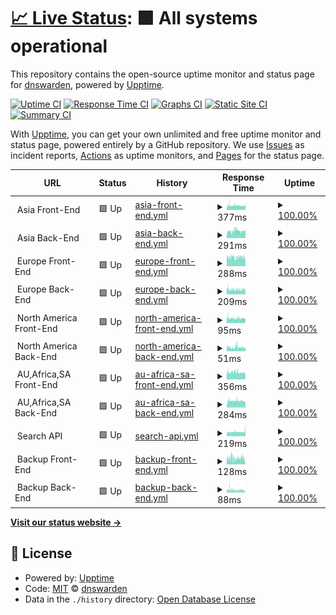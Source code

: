 # [📈 Live Status](https://status.dnswarden.com): <!--live status--> **🟩 All systems operational**

This repository contains the open-source uptime monitor and status page for [dnswarden](https://dnswarden.com), powered by [Upptime](https://github.com/upptime/upptime).

[![Uptime CI](https://github.com/dnswarden/status/workflows/Uptime%20CI/badge.svg)](https://github.com/dnswarden/status/actions?query=workflow%3A%22Uptime+CI%22)
[![Response Time CI](https://github.com/dnswarden/status/workflows/Response%20Time%20CI/badge.svg)](https://github.com/dnswarden/status/actions?query=workflow%3A%22Response+Time+CI%22)
[![Graphs CI](https://github.com/dnswarden/status/workflows/Graphs%20CI/badge.svg)](https://github.com/dnswarden/status/actions?query=workflow%3A%22Graphs+CI%22)
[![Static Site CI](https://github.com/dnswarden/status/workflows/Static%20Site%20CI/badge.svg)](https://github.com/dnswarden/status/actions?query=workflow%3A%22Static+Site+CI%22)
[![Summary CI](https://github.com/dnswarden/status/workflows/Summary%20CI/badge.svg)](https://github.com/dnswarden/status/actions?query=workflow%3A%22Summary+CI%22)

With [Upptime](https://upptime.js.org), you can get your own unlimited and free uptime monitor and status page, powered entirely by a GitHub repository. We use [Issues](https://github.com/dnswarden/status/issues) as incident reports, [Actions](https://github.com/dnswarden/status/actions) as uptime monitors, and [Pages](https://status.dnswarden.com) for the status page.

<!--start: status pages-->
<!-- This summary is generated by Upptime (https://github.com/upptime/upptime) -->
<!-- Do not edit this manually, your changes will be overwritten -->
<!-- prettier-ignore -->
| URL | Status | History | Response Time | Uptime |
| --- | ------ | ------- | ------------- | ------ |
| <img alt="" src="https://icons.duckduckgo.com/ip3/null.ico" height="13"> Asia Front-End | 🟩 Up | [asia-front-end.yml](https://github.com/dnswarden/status/commits/HEAD/history/asia-front-end.yml) | <details><summary><img alt="Response time graph" src="./graphs/asia-front-end/response-time-week.png" height="20"> 377ms</summary><br><a href="https://status.dnswarden.com/history/asia-front-end"><img alt="Response time 371" src="https://img.shields.io/endpoint?url=https%3A%2F%2Fraw.githubusercontent.com%2Fdnswarden%2Fstatus%2FHEAD%2Fapi%2Fasia-front-end%2Fresponse-time.json"></a><br><a href="https://status.dnswarden.com/history/asia-front-end"><img alt="24-hour response time 352" src="https://img.shields.io/endpoint?url=https%3A%2F%2Fraw.githubusercontent.com%2Fdnswarden%2Fstatus%2FHEAD%2Fapi%2Fasia-front-end%2Fresponse-time-day.json"></a><br><a href="https://status.dnswarden.com/history/asia-front-end"><img alt="7-day response time 377" src="https://img.shields.io/endpoint?url=https%3A%2F%2Fraw.githubusercontent.com%2Fdnswarden%2Fstatus%2FHEAD%2Fapi%2Fasia-front-end%2Fresponse-time-week.json"></a><br><a href="https://status.dnswarden.com/history/asia-front-end"><img alt="30-day response time 371" src="https://img.shields.io/endpoint?url=https%3A%2F%2Fraw.githubusercontent.com%2Fdnswarden%2Fstatus%2FHEAD%2Fapi%2Fasia-front-end%2Fresponse-time-month.json"></a><br><a href="https://status.dnswarden.com/history/asia-front-end"><img alt="1-year response time 371" src="https://img.shields.io/endpoint?url=https%3A%2F%2Fraw.githubusercontent.com%2Fdnswarden%2Fstatus%2FHEAD%2Fapi%2Fasia-front-end%2Fresponse-time-year.json"></a></details> | <details><summary><a href="https://status.dnswarden.com/history/asia-front-end">100.00%</a></summary><a href="https://status.dnswarden.com/history/asia-front-end"><img alt="All-time uptime 100.00%" src="https://img.shields.io/endpoint?url=https%3A%2F%2Fraw.githubusercontent.com%2Fdnswarden%2Fstatus%2FHEAD%2Fapi%2Fasia-front-end%2Fuptime.json"></a><br><a href="https://status.dnswarden.com/history/asia-front-end"><img alt="24-hour uptime 100.00%" src="https://img.shields.io/endpoint?url=https%3A%2F%2Fraw.githubusercontent.com%2Fdnswarden%2Fstatus%2FHEAD%2Fapi%2Fasia-front-end%2Fuptime-day.json"></a><br><a href="https://status.dnswarden.com/history/asia-front-end"><img alt="7-day uptime 100.00%" src="https://img.shields.io/endpoint?url=https%3A%2F%2Fraw.githubusercontent.com%2Fdnswarden%2Fstatus%2FHEAD%2Fapi%2Fasia-front-end%2Fuptime-week.json"></a><br><a href="https://status.dnswarden.com/history/asia-front-end"><img alt="30-day uptime 100.00%" src="https://img.shields.io/endpoint?url=https%3A%2F%2Fraw.githubusercontent.com%2Fdnswarden%2Fstatus%2FHEAD%2Fapi%2Fasia-front-end%2Fuptime-month.json"></a><br><a href="https://status.dnswarden.com/history/asia-front-end"><img alt="1-year uptime 100.00%" src="https://img.shields.io/endpoint?url=https%3A%2F%2Fraw.githubusercontent.com%2Fdnswarden%2Fstatus%2FHEAD%2Fapi%2Fasia-front-end%2Fuptime-year.json"></a></details>
| <img alt="" src="https://icons.duckduckgo.com/ip3/null.ico" height="13"> Asia Back-End | 🟩 Up | [asia-back-end.yml](https://github.com/dnswarden/status/commits/HEAD/history/asia-back-end.yml) | <details><summary><img alt="Response time graph" src="./graphs/asia-back-end/response-time-week.png" height="20"> 291ms</summary><br><a href="https://status.dnswarden.com/history/asia-back-end"><img alt="Response time 294" src="https://img.shields.io/endpoint?url=https%3A%2F%2Fraw.githubusercontent.com%2Fdnswarden%2Fstatus%2FHEAD%2Fapi%2Fasia-back-end%2Fresponse-time.json"></a><br><a href="https://status.dnswarden.com/history/asia-back-end"><img alt="24-hour response time 288" src="https://img.shields.io/endpoint?url=https%3A%2F%2Fraw.githubusercontent.com%2Fdnswarden%2Fstatus%2FHEAD%2Fapi%2Fasia-back-end%2Fresponse-time-day.json"></a><br><a href="https://status.dnswarden.com/history/asia-back-end"><img alt="7-day response time 291" src="https://img.shields.io/endpoint?url=https%3A%2F%2Fraw.githubusercontent.com%2Fdnswarden%2Fstatus%2FHEAD%2Fapi%2Fasia-back-end%2Fresponse-time-week.json"></a><br><a href="https://status.dnswarden.com/history/asia-back-end"><img alt="30-day response time 294" src="https://img.shields.io/endpoint?url=https%3A%2F%2Fraw.githubusercontent.com%2Fdnswarden%2Fstatus%2FHEAD%2Fapi%2Fasia-back-end%2Fresponse-time-month.json"></a><br><a href="https://status.dnswarden.com/history/asia-back-end"><img alt="1-year response time 294" src="https://img.shields.io/endpoint?url=https%3A%2F%2Fraw.githubusercontent.com%2Fdnswarden%2Fstatus%2FHEAD%2Fapi%2Fasia-back-end%2Fresponse-time-year.json"></a></details> | <details><summary><a href="https://status.dnswarden.com/history/asia-back-end">100.00%</a></summary><a href="https://status.dnswarden.com/history/asia-back-end"><img alt="All-time uptime 100.00%" src="https://img.shields.io/endpoint?url=https%3A%2F%2Fraw.githubusercontent.com%2Fdnswarden%2Fstatus%2FHEAD%2Fapi%2Fasia-back-end%2Fuptime.json"></a><br><a href="https://status.dnswarden.com/history/asia-back-end"><img alt="24-hour uptime 100.00%" src="https://img.shields.io/endpoint?url=https%3A%2F%2Fraw.githubusercontent.com%2Fdnswarden%2Fstatus%2FHEAD%2Fapi%2Fasia-back-end%2Fuptime-day.json"></a><br><a href="https://status.dnswarden.com/history/asia-back-end"><img alt="7-day uptime 100.00%" src="https://img.shields.io/endpoint?url=https%3A%2F%2Fraw.githubusercontent.com%2Fdnswarden%2Fstatus%2FHEAD%2Fapi%2Fasia-back-end%2Fuptime-week.json"></a><br><a href="https://status.dnswarden.com/history/asia-back-end"><img alt="30-day uptime 100.00%" src="https://img.shields.io/endpoint?url=https%3A%2F%2Fraw.githubusercontent.com%2Fdnswarden%2Fstatus%2FHEAD%2Fapi%2Fasia-back-end%2Fuptime-month.json"></a><br><a href="https://status.dnswarden.com/history/asia-back-end"><img alt="1-year uptime 100.00%" src="https://img.shields.io/endpoint?url=https%3A%2F%2Fraw.githubusercontent.com%2Fdnswarden%2Fstatus%2FHEAD%2Fapi%2Fasia-back-end%2Fuptime-year.json"></a></details>
| <img alt="" src="https://icons.duckduckgo.com/ip3/null.ico" height="13"> Europe Front-End | 🟩 Up | [europe-front-end.yml](https://github.com/dnswarden/status/commits/HEAD/history/europe-front-end.yml) | <details><summary><img alt="Response time graph" src="./graphs/europe-front-end/response-time-week.png" height="20"> 288ms</summary><br><a href="https://status.dnswarden.com/history/europe-front-end"><img alt="Response time 294" src="https://img.shields.io/endpoint?url=https%3A%2F%2Fraw.githubusercontent.com%2Fdnswarden%2Fstatus%2FHEAD%2Fapi%2Feurope-front-end%2Fresponse-time.json"></a><br><a href="https://status.dnswarden.com/history/europe-front-end"><img alt="24-hour response time 282" src="https://img.shields.io/endpoint?url=https%3A%2F%2Fraw.githubusercontent.com%2Fdnswarden%2Fstatus%2FHEAD%2Fapi%2Feurope-front-end%2Fresponse-time-day.json"></a><br><a href="https://status.dnswarden.com/history/europe-front-end"><img alt="7-day response time 288" src="https://img.shields.io/endpoint?url=https%3A%2F%2Fraw.githubusercontent.com%2Fdnswarden%2Fstatus%2FHEAD%2Fapi%2Feurope-front-end%2Fresponse-time-week.json"></a><br><a href="https://status.dnswarden.com/history/europe-front-end"><img alt="30-day response time 294" src="https://img.shields.io/endpoint?url=https%3A%2F%2Fraw.githubusercontent.com%2Fdnswarden%2Fstatus%2FHEAD%2Fapi%2Feurope-front-end%2Fresponse-time-month.json"></a><br><a href="https://status.dnswarden.com/history/europe-front-end"><img alt="1-year response time 294" src="https://img.shields.io/endpoint?url=https%3A%2F%2Fraw.githubusercontent.com%2Fdnswarden%2Fstatus%2FHEAD%2Fapi%2Feurope-front-end%2Fresponse-time-year.json"></a></details> | <details><summary><a href="https://status.dnswarden.com/history/europe-front-end">100.00%</a></summary><a href="https://status.dnswarden.com/history/europe-front-end"><img alt="All-time uptime 100.00%" src="https://img.shields.io/endpoint?url=https%3A%2F%2Fraw.githubusercontent.com%2Fdnswarden%2Fstatus%2FHEAD%2Fapi%2Feurope-front-end%2Fuptime.json"></a><br><a href="https://status.dnswarden.com/history/europe-front-end"><img alt="24-hour uptime 100.00%" src="https://img.shields.io/endpoint?url=https%3A%2F%2Fraw.githubusercontent.com%2Fdnswarden%2Fstatus%2FHEAD%2Fapi%2Feurope-front-end%2Fuptime-day.json"></a><br><a href="https://status.dnswarden.com/history/europe-front-end"><img alt="7-day uptime 100.00%" src="https://img.shields.io/endpoint?url=https%3A%2F%2Fraw.githubusercontent.com%2Fdnswarden%2Fstatus%2FHEAD%2Fapi%2Feurope-front-end%2Fuptime-week.json"></a><br><a href="https://status.dnswarden.com/history/europe-front-end"><img alt="30-day uptime 100.00%" src="https://img.shields.io/endpoint?url=https%3A%2F%2Fraw.githubusercontent.com%2Fdnswarden%2Fstatus%2FHEAD%2Fapi%2Feurope-front-end%2Fuptime-month.json"></a><br><a href="https://status.dnswarden.com/history/europe-front-end"><img alt="1-year uptime 100.00%" src="https://img.shields.io/endpoint?url=https%3A%2F%2Fraw.githubusercontent.com%2Fdnswarden%2Fstatus%2FHEAD%2Fapi%2Feurope-front-end%2Fuptime-year.json"></a></details>
| <img alt="" src="https://icons.duckduckgo.com/ip3/null.ico" height="13"> Europe Back-End | 🟩 Up | [europe-back-end.yml](https://github.com/dnswarden/status/commits/HEAD/history/europe-back-end.yml) | <details><summary><img alt="Response time graph" src="./graphs/europe-back-end/response-time-week.png" height="20"> 209ms</summary><br><a href="https://status.dnswarden.com/history/europe-back-end"><img alt="Response time 218" src="https://img.shields.io/endpoint?url=https%3A%2F%2Fraw.githubusercontent.com%2Fdnswarden%2Fstatus%2FHEAD%2Fapi%2Feurope-back-end%2Fresponse-time.json"></a><br><a href="https://status.dnswarden.com/history/europe-back-end"><img alt="24-hour response time 201" src="https://img.shields.io/endpoint?url=https%3A%2F%2Fraw.githubusercontent.com%2Fdnswarden%2Fstatus%2FHEAD%2Fapi%2Feurope-back-end%2Fresponse-time-day.json"></a><br><a href="https://status.dnswarden.com/history/europe-back-end"><img alt="7-day response time 209" src="https://img.shields.io/endpoint?url=https%3A%2F%2Fraw.githubusercontent.com%2Fdnswarden%2Fstatus%2FHEAD%2Fapi%2Feurope-back-end%2Fresponse-time-week.json"></a><br><a href="https://status.dnswarden.com/history/europe-back-end"><img alt="30-day response time 218" src="https://img.shields.io/endpoint?url=https%3A%2F%2Fraw.githubusercontent.com%2Fdnswarden%2Fstatus%2FHEAD%2Fapi%2Feurope-back-end%2Fresponse-time-month.json"></a><br><a href="https://status.dnswarden.com/history/europe-back-end"><img alt="1-year response time 218" src="https://img.shields.io/endpoint?url=https%3A%2F%2Fraw.githubusercontent.com%2Fdnswarden%2Fstatus%2FHEAD%2Fapi%2Feurope-back-end%2Fresponse-time-year.json"></a></details> | <details><summary><a href="https://status.dnswarden.com/history/europe-back-end">100.00%</a></summary><a href="https://status.dnswarden.com/history/europe-back-end"><img alt="All-time uptime 100.00%" src="https://img.shields.io/endpoint?url=https%3A%2F%2Fraw.githubusercontent.com%2Fdnswarden%2Fstatus%2FHEAD%2Fapi%2Feurope-back-end%2Fuptime.json"></a><br><a href="https://status.dnswarden.com/history/europe-back-end"><img alt="24-hour uptime 100.00%" src="https://img.shields.io/endpoint?url=https%3A%2F%2Fraw.githubusercontent.com%2Fdnswarden%2Fstatus%2FHEAD%2Fapi%2Feurope-back-end%2Fuptime-day.json"></a><br><a href="https://status.dnswarden.com/history/europe-back-end"><img alt="7-day uptime 100.00%" src="https://img.shields.io/endpoint?url=https%3A%2F%2Fraw.githubusercontent.com%2Fdnswarden%2Fstatus%2FHEAD%2Fapi%2Feurope-back-end%2Fuptime-week.json"></a><br><a href="https://status.dnswarden.com/history/europe-back-end"><img alt="30-day uptime 100.00%" src="https://img.shields.io/endpoint?url=https%3A%2F%2Fraw.githubusercontent.com%2Fdnswarden%2Fstatus%2FHEAD%2Fapi%2Feurope-back-end%2Fuptime-month.json"></a><br><a href="https://status.dnswarden.com/history/europe-back-end"><img alt="1-year uptime 100.00%" src="https://img.shields.io/endpoint?url=https%3A%2F%2Fraw.githubusercontent.com%2Fdnswarden%2Fstatus%2FHEAD%2Fapi%2Feurope-back-end%2Fuptime-year.json"></a></details>
| <img alt="" src="https://icons.duckduckgo.com/ip3/null.ico" height="13"> North America Front-End | 🟩 Up | [north-america-front-end.yml](https://github.com/dnswarden/status/commits/HEAD/history/north-america-front-end.yml) | <details><summary><img alt="Response time graph" src="./graphs/north-america-front-end/response-time-week.png" height="20"> 95ms</summary><br><a href="https://status.dnswarden.com/history/north-america-front-end"><img alt="Response time 97" src="https://img.shields.io/endpoint?url=https%3A%2F%2Fraw.githubusercontent.com%2Fdnswarden%2Fstatus%2FHEAD%2Fapi%2Fnorth-america-front-end%2Fresponse-time.json"></a><br><a href="https://status.dnswarden.com/history/north-america-front-end"><img alt="24-hour response time 87" src="https://img.shields.io/endpoint?url=https%3A%2F%2Fraw.githubusercontent.com%2Fdnswarden%2Fstatus%2FHEAD%2Fapi%2Fnorth-america-front-end%2Fresponse-time-day.json"></a><br><a href="https://status.dnswarden.com/history/north-america-front-end"><img alt="7-day response time 95" src="https://img.shields.io/endpoint?url=https%3A%2F%2Fraw.githubusercontent.com%2Fdnswarden%2Fstatus%2FHEAD%2Fapi%2Fnorth-america-front-end%2Fresponse-time-week.json"></a><br><a href="https://status.dnswarden.com/history/north-america-front-end"><img alt="30-day response time 97" src="https://img.shields.io/endpoint?url=https%3A%2F%2Fraw.githubusercontent.com%2Fdnswarden%2Fstatus%2FHEAD%2Fapi%2Fnorth-america-front-end%2Fresponse-time-month.json"></a><br><a href="https://status.dnswarden.com/history/north-america-front-end"><img alt="1-year response time 97" src="https://img.shields.io/endpoint?url=https%3A%2F%2Fraw.githubusercontent.com%2Fdnswarden%2Fstatus%2FHEAD%2Fapi%2Fnorth-america-front-end%2Fresponse-time-year.json"></a></details> | <details><summary><a href="https://status.dnswarden.com/history/north-america-front-end">100.00%</a></summary><a href="https://status.dnswarden.com/history/north-america-front-end"><img alt="All-time uptime 100.00%" src="https://img.shields.io/endpoint?url=https%3A%2F%2Fraw.githubusercontent.com%2Fdnswarden%2Fstatus%2FHEAD%2Fapi%2Fnorth-america-front-end%2Fuptime.json"></a><br><a href="https://status.dnswarden.com/history/north-america-front-end"><img alt="24-hour uptime 100.00%" src="https://img.shields.io/endpoint?url=https%3A%2F%2Fraw.githubusercontent.com%2Fdnswarden%2Fstatus%2FHEAD%2Fapi%2Fnorth-america-front-end%2Fuptime-day.json"></a><br><a href="https://status.dnswarden.com/history/north-america-front-end"><img alt="7-day uptime 100.00%" src="https://img.shields.io/endpoint?url=https%3A%2F%2Fraw.githubusercontent.com%2Fdnswarden%2Fstatus%2FHEAD%2Fapi%2Fnorth-america-front-end%2Fuptime-week.json"></a><br><a href="https://status.dnswarden.com/history/north-america-front-end"><img alt="30-day uptime 100.00%" src="https://img.shields.io/endpoint?url=https%3A%2F%2Fraw.githubusercontent.com%2Fdnswarden%2Fstatus%2FHEAD%2Fapi%2Fnorth-america-front-end%2Fuptime-month.json"></a><br><a href="https://status.dnswarden.com/history/north-america-front-end"><img alt="1-year uptime 100.00%" src="https://img.shields.io/endpoint?url=https%3A%2F%2Fraw.githubusercontent.com%2Fdnswarden%2Fstatus%2FHEAD%2Fapi%2Fnorth-america-front-end%2Fuptime-year.json"></a></details>
| <img alt="" src="https://icons.duckduckgo.com/ip3/null.ico" height="13"> North America Back-End | 🟩 Up | [north-america-back-end.yml](https://github.com/dnswarden/status/commits/HEAD/history/north-america-back-end.yml) | <details><summary><img alt="Response time graph" src="./graphs/north-america-back-end/response-time-week.png" height="20"> 51ms</summary><br><a href="https://status.dnswarden.com/history/north-america-back-end"><img alt="Response time 53" src="https://img.shields.io/endpoint?url=https%3A%2F%2Fraw.githubusercontent.com%2Fdnswarden%2Fstatus%2FHEAD%2Fapi%2Fnorth-america-back-end%2Fresponse-time.json"></a><br><a href="https://status.dnswarden.com/history/north-america-back-end"><img alt="24-hour response time 49" src="https://img.shields.io/endpoint?url=https%3A%2F%2Fraw.githubusercontent.com%2Fdnswarden%2Fstatus%2FHEAD%2Fapi%2Fnorth-america-back-end%2Fresponse-time-day.json"></a><br><a href="https://status.dnswarden.com/history/north-america-back-end"><img alt="7-day response time 51" src="https://img.shields.io/endpoint?url=https%3A%2F%2Fraw.githubusercontent.com%2Fdnswarden%2Fstatus%2FHEAD%2Fapi%2Fnorth-america-back-end%2Fresponse-time-week.json"></a><br><a href="https://status.dnswarden.com/history/north-america-back-end"><img alt="30-day response time 53" src="https://img.shields.io/endpoint?url=https%3A%2F%2Fraw.githubusercontent.com%2Fdnswarden%2Fstatus%2FHEAD%2Fapi%2Fnorth-america-back-end%2Fresponse-time-month.json"></a><br><a href="https://status.dnswarden.com/history/north-america-back-end"><img alt="1-year response time 53" src="https://img.shields.io/endpoint?url=https%3A%2F%2Fraw.githubusercontent.com%2Fdnswarden%2Fstatus%2FHEAD%2Fapi%2Fnorth-america-back-end%2Fresponse-time-year.json"></a></details> | <details><summary><a href="https://status.dnswarden.com/history/north-america-back-end">100.00%</a></summary><a href="https://status.dnswarden.com/history/north-america-back-end"><img alt="All-time uptime 100.00%" src="https://img.shields.io/endpoint?url=https%3A%2F%2Fraw.githubusercontent.com%2Fdnswarden%2Fstatus%2FHEAD%2Fapi%2Fnorth-america-back-end%2Fuptime.json"></a><br><a href="https://status.dnswarden.com/history/north-america-back-end"><img alt="24-hour uptime 100.00%" src="https://img.shields.io/endpoint?url=https%3A%2F%2Fraw.githubusercontent.com%2Fdnswarden%2Fstatus%2FHEAD%2Fapi%2Fnorth-america-back-end%2Fuptime-day.json"></a><br><a href="https://status.dnswarden.com/history/north-america-back-end"><img alt="7-day uptime 100.00%" src="https://img.shields.io/endpoint?url=https%3A%2F%2Fraw.githubusercontent.com%2Fdnswarden%2Fstatus%2FHEAD%2Fapi%2Fnorth-america-back-end%2Fuptime-week.json"></a><br><a href="https://status.dnswarden.com/history/north-america-back-end"><img alt="30-day uptime 100.00%" src="https://img.shields.io/endpoint?url=https%3A%2F%2Fraw.githubusercontent.com%2Fdnswarden%2Fstatus%2FHEAD%2Fapi%2Fnorth-america-back-end%2Fuptime-month.json"></a><br><a href="https://status.dnswarden.com/history/north-america-back-end"><img alt="1-year uptime 100.00%" src="https://img.shields.io/endpoint?url=https%3A%2F%2Fraw.githubusercontent.com%2Fdnswarden%2Fstatus%2FHEAD%2Fapi%2Fnorth-america-back-end%2Fuptime-year.json"></a></details>
| <img alt="" src="https://icons.duckduckgo.com/ip3/null.ico" height="13"> AU,Africa,SA Front-End | 🟩 Up | [au-africa-sa-front-end.yml](https://github.com/dnswarden/status/commits/HEAD/history/au-africa-sa-front-end.yml) | <details><summary><img alt="Response time graph" src="./graphs/au-africa-sa-front-end/response-time-week.png" height="20"> 356ms</summary><br><a href="https://status.dnswarden.com/history/au-africa-sa-front-end"><img alt="Response time 357" src="https://img.shields.io/endpoint?url=https%3A%2F%2Fraw.githubusercontent.com%2Fdnswarden%2Fstatus%2FHEAD%2Fapi%2Fau-africa-sa-front-end%2Fresponse-time.json"></a><br><a href="https://status.dnswarden.com/history/au-africa-sa-front-end"><img alt="24-hour response time 334" src="https://img.shields.io/endpoint?url=https%3A%2F%2Fraw.githubusercontent.com%2Fdnswarden%2Fstatus%2FHEAD%2Fapi%2Fau-africa-sa-front-end%2Fresponse-time-day.json"></a><br><a href="https://status.dnswarden.com/history/au-africa-sa-front-end"><img alt="7-day response time 356" src="https://img.shields.io/endpoint?url=https%3A%2F%2Fraw.githubusercontent.com%2Fdnswarden%2Fstatus%2FHEAD%2Fapi%2Fau-africa-sa-front-end%2Fresponse-time-week.json"></a><br><a href="https://status.dnswarden.com/history/au-africa-sa-front-end"><img alt="30-day response time 357" src="https://img.shields.io/endpoint?url=https%3A%2F%2Fraw.githubusercontent.com%2Fdnswarden%2Fstatus%2FHEAD%2Fapi%2Fau-africa-sa-front-end%2Fresponse-time-month.json"></a><br><a href="https://status.dnswarden.com/history/au-africa-sa-front-end"><img alt="1-year response time 357" src="https://img.shields.io/endpoint?url=https%3A%2F%2Fraw.githubusercontent.com%2Fdnswarden%2Fstatus%2FHEAD%2Fapi%2Fau-africa-sa-front-end%2Fresponse-time-year.json"></a></details> | <details><summary><a href="https://status.dnswarden.com/history/au-africa-sa-front-end">100.00%</a></summary><a href="https://status.dnswarden.com/history/au-africa-sa-front-end"><img alt="All-time uptime 100.00%" src="https://img.shields.io/endpoint?url=https%3A%2F%2Fraw.githubusercontent.com%2Fdnswarden%2Fstatus%2FHEAD%2Fapi%2Fau-africa-sa-front-end%2Fuptime.json"></a><br><a href="https://status.dnswarden.com/history/au-africa-sa-front-end"><img alt="24-hour uptime 100.00%" src="https://img.shields.io/endpoint?url=https%3A%2F%2Fraw.githubusercontent.com%2Fdnswarden%2Fstatus%2FHEAD%2Fapi%2Fau-africa-sa-front-end%2Fuptime-day.json"></a><br><a href="https://status.dnswarden.com/history/au-africa-sa-front-end"><img alt="7-day uptime 100.00%" src="https://img.shields.io/endpoint?url=https%3A%2F%2Fraw.githubusercontent.com%2Fdnswarden%2Fstatus%2FHEAD%2Fapi%2Fau-africa-sa-front-end%2Fuptime-week.json"></a><br><a href="https://status.dnswarden.com/history/au-africa-sa-front-end"><img alt="30-day uptime 100.00%" src="https://img.shields.io/endpoint?url=https%3A%2F%2Fraw.githubusercontent.com%2Fdnswarden%2Fstatus%2FHEAD%2Fapi%2Fau-africa-sa-front-end%2Fuptime-month.json"></a><br><a href="https://status.dnswarden.com/history/au-africa-sa-front-end"><img alt="1-year uptime 100.00%" src="https://img.shields.io/endpoint?url=https%3A%2F%2Fraw.githubusercontent.com%2Fdnswarden%2Fstatus%2FHEAD%2Fapi%2Fau-africa-sa-front-end%2Fuptime-year.json"></a></details>
| <img alt="" src="https://icons.duckduckgo.com/ip3/null.ico" height="13"> AU,Africa,SA Back-End | 🟩 Up | [au-africa-sa-back-end.yml](https://github.com/dnswarden/status/commits/HEAD/history/au-africa-sa-back-end.yml) | <details><summary><img alt="Response time graph" src="./graphs/au-africa-sa-back-end/response-time-week.png" height="20"> 284ms</summary><br><a href="https://status.dnswarden.com/history/au-africa-sa-back-end"><img alt="Response time 292" src="https://img.shields.io/endpoint?url=https%3A%2F%2Fraw.githubusercontent.com%2Fdnswarden%2Fstatus%2FHEAD%2Fapi%2Fau-africa-sa-back-end%2Fresponse-time.json"></a><br><a href="https://status.dnswarden.com/history/au-africa-sa-back-end"><img alt="24-hour response time 270" src="https://img.shields.io/endpoint?url=https%3A%2F%2Fraw.githubusercontent.com%2Fdnswarden%2Fstatus%2FHEAD%2Fapi%2Fau-africa-sa-back-end%2Fresponse-time-day.json"></a><br><a href="https://status.dnswarden.com/history/au-africa-sa-back-end"><img alt="7-day response time 284" src="https://img.shields.io/endpoint?url=https%3A%2F%2Fraw.githubusercontent.com%2Fdnswarden%2Fstatus%2FHEAD%2Fapi%2Fau-africa-sa-back-end%2Fresponse-time-week.json"></a><br><a href="https://status.dnswarden.com/history/au-africa-sa-back-end"><img alt="30-day response time 292" src="https://img.shields.io/endpoint?url=https%3A%2F%2Fraw.githubusercontent.com%2Fdnswarden%2Fstatus%2FHEAD%2Fapi%2Fau-africa-sa-back-end%2Fresponse-time-month.json"></a><br><a href="https://status.dnswarden.com/history/au-africa-sa-back-end"><img alt="1-year response time 292" src="https://img.shields.io/endpoint?url=https%3A%2F%2Fraw.githubusercontent.com%2Fdnswarden%2Fstatus%2FHEAD%2Fapi%2Fau-africa-sa-back-end%2Fresponse-time-year.json"></a></details> | <details><summary><a href="https://status.dnswarden.com/history/au-africa-sa-back-end">100.00%</a></summary><a href="https://status.dnswarden.com/history/au-africa-sa-back-end"><img alt="All-time uptime 100.00%" src="https://img.shields.io/endpoint?url=https%3A%2F%2Fraw.githubusercontent.com%2Fdnswarden%2Fstatus%2FHEAD%2Fapi%2Fau-africa-sa-back-end%2Fuptime.json"></a><br><a href="https://status.dnswarden.com/history/au-africa-sa-back-end"><img alt="24-hour uptime 100.00%" src="https://img.shields.io/endpoint?url=https%3A%2F%2Fraw.githubusercontent.com%2Fdnswarden%2Fstatus%2FHEAD%2Fapi%2Fau-africa-sa-back-end%2Fuptime-day.json"></a><br><a href="https://status.dnswarden.com/history/au-africa-sa-back-end"><img alt="7-day uptime 100.00%" src="https://img.shields.io/endpoint?url=https%3A%2F%2Fraw.githubusercontent.com%2Fdnswarden%2Fstatus%2FHEAD%2Fapi%2Fau-africa-sa-back-end%2Fuptime-week.json"></a><br><a href="https://status.dnswarden.com/history/au-africa-sa-back-end"><img alt="30-day uptime 100.00%" src="https://img.shields.io/endpoint?url=https%3A%2F%2Fraw.githubusercontent.com%2Fdnswarden%2Fstatus%2FHEAD%2Fapi%2Fau-africa-sa-back-end%2Fuptime-month.json"></a><br><a href="https://status.dnswarden.com/history/au-africa-sa-back-end"><img alt="1-year uptime 100.00%" src="https://img.shields.io/endpoint?url=https%3A%2F%2Fraw.githubusercontent.com%2Fdnswarden%2Fstatus%2FHEAD%2Fapi%2Fau-africa-sa-back-end%2Fuptime-year.json"></a></details>
| <img alt="" src="https://icons.duckduckgo.com/ip3/null.ico" height="13"> Search API | 🟩 Up | [search-api.yml](https://github.com/dnswarden/status/commits/HEAD/history/search-api.yml) | <details><summary><img alt="Response time graph" src="./graphs/search-api/response-time-week.png" height="20"> 219ms</summary><br><a href="https://status.dnswarden.com/history/search-api"><img alt="Response time 213" src="https://img.shields.io/endpoint?url=https%3A%2F%2Fraw.githubusercontent.com%2Fdnswarden%2Fstatus%2FHEAD%2Fapi%2Fsearch-api%2Fresponse-time.json"></a><br><a href="https://status.dnswarden.com/history/search-api"><img alt="24-hour response time 221" src="https://img.shields.io/endpoint?url=https%3A%2F%2Fraw.githubusercontent.com%2Fdnswarden%2Fstatus%2FHEAD%2Fapi%2Fsearch-api%2Fresponse-time-day.json"></a><br><a href="https://status.dnswarden.com/history/search-api"><img alt="7-day response time 219" src="https://img.shields.io/endpoint?url=https%3A%2F%2Fraw.githubusercontent.com%2Fdnswarden%2Fstatus%2FHEAD%2Fapi%2Fsearch-api%2Fresponse-time-week.json"></a><br><a href="https://status.dnswarden.com/history/search-api"><img alt="30-day response time 213" src="https://img.shields.io/endpoint?url=https%3A%2F%2Fraw.githubusercontent.com%2Fdnswarden%2Fstatus%2FHEAD%2Fapi%2Fsearch-api%2Fresponse-time-month.json"></a><br><a href="https://status.dnswarden.com/history/search-api"><img alt="1-year response time 213" src="https://img.shields.io/endpoint?url=https%3A%2F%2Fraw.githubusercontent.com%2Fdnswarden%2Fstatus%2FHEAD%2Fapi%2Fsearch-api%2Fresponse-time-year.json"></a></details> | <details><summary><a href="https://status.dnswarden.com/history/search-api">100.00%</a></summary><a href="https://status.dnswarden.com/history/search-api"><img alt="All-time uptime 100.00%" src="https://img.shields.io/endpoint?url=https%3A%2F%2Fraw.githubusercontent.com%2Fdnswarden%2Fstatus%2FHEAD%2Fapi%2Fsearch-api%2Fuptime.json"></a><br><a href="https://status.dnswarden.com/history/search-api"><img alt="24-hour uptime 100.00%" src="https://img.shields.io/endpoint?url=https%3A%2F%2Fraw.githubusercontent.com%2Fdnswarden%2Fstatus%2FHEAD%2Fapi%2Fsearch-api%2Fuptime-day.json"></a><br><a href="https://status.dnswarden.com/history/search-api"><img alt="7-day uptime 100.00%" src="https://img.shields.io/endpoint?url=https%3A%2F%2Fraw.githubusercontent.com%2Fdnswarden%2Fstatus%2FHEAD%2Fapi%2Fsearch-api%2Fuptime-week.json"></a><br><a href="https://status.dnswarden.com/history/search-api"><img alt="30-day uptime 100.00%" src="https://img.shields.io/endpoint?url=https%3A%2F%2Fraw.githubusercontent.com%2Fdnswarden%2Fstatus%2FHEAD%2Fapi%2Fsearch-api%2Fuptime-month.json"></a><br><a href="https://status.dnswarden.com/history/search-api"><img alt="1-year uptime 100.00%" src="https://img.shields.io/endpoint?url=https%3A%2F%2Fraw.githubusercontent.com%2Fdnswarden%2Fstatus%2FHEAD%2Fapi%2Fsearch-api%2Fuptime-year.json"></a></details>
| <img alt="" src="https://icons.duckduckgo.com/ip3/null.ico" height="13"> Backup Front-End | 🟩 Up | [backup-front-end.yml](https://github.com/dnswarden/status/commits/HEAD/history/backup-front-end.yml) | <details><summary><img alt="Response time graph" src="./graphs/backup-front-end/response-time-week.png" height="20"> 128ms</summary><br><a href="https://status.dnswarden.com/history/backup-front-end"><img alt="Response time 133" src="https://img.shields.io/endpoint?url=https%3A%2F%2Fraw.githubusercontent.com%2Fdnswarden%2Fstatus%2FHEAD%2Fapi%2Fbackup-front-end%2Fresponse-time.json"></a><br><a href="https://status.dnswarden.com/history/backup-front-end"><img alt="24-hour response time 126" src="https://img.shields.io/endpoint?url=https%3A%2F%2Fraw.githubusercontent.com%2Fdnswarden%2Fstatus%2FHEAD%2Fapi%2Fbackup-front-end%2Fresponse-time-day.json"></a><br><a href="https://status.dnswarden.com/history/backup-front-end"><img alt="7-day response time 128" src="https://img.shields.io/endpoint?url=https%3A%2F%2Fraw.githubusercontent.com%2Fdnswarden%2Fstatus%2FHEAD%2Fapi%2Fbackup-front-end%2Fresponse-time-week.json"></a><br><a href="https://status.dnswarden.com/history/backup-front-end"><img alt="30-day response time 133" src="https://img.shields.io/endpoint?url=https%3A%2F%2Fraw.githubusercontent.com%2Fdnswarden%2Fstatus%2FHEAD%2Fapi%2Fbackup-front-end%2Fresponse-time-month.json"></a><br><a href="https://status.dnswarden.com/history/backup-front-end"><img alt="1-year response time 133" src="https://img.shields.io/endpoint?url=https%3A%2F%2Fraw.githubusercontent.com%2Fdnswarden%2Fstatus%2FHEAD%2Fapi%2Fbackup-front-end%2Fresponse-time-year.json"></a></details> | <details><summary><a href="https://status.dnswarden.com/history/backup-front-end">100.00%</a></summary><a href="https://status.dnswarden.com/history/backup-front-end"><img alt="All-time uptime 100.00%" src="https://img.shields.io/endpoint?url=https%3A%2F%2Fraw.githubusercontent.com%2Fdnswarden%2Fstatus%2FHEAD%2Fapi%2Fbackup-front-end%2Fuptime.json"></a><br><a href="https://status.dnswarden.com/history/backup-front-end"><img alt="24-hour uptime 100.00%" src="https://img.shields.io/endpoint?url=https%3A%2F%2Fraw.githubusercontent.com%2Fdnswarden%2Fstatus%2FHEAD%2Fapi%2Fbackup-front-end%2Fuptime-day.json"></a><br><a href="https://status.dnswarden.com/history/backup-front-end"><img alt="7-day uptime 100.00%" src="https://img.shields.io/endpoint?url=https%3A%2F%2Fraw.githubusercontent.com%2Fdnswarden%2Fstatus%2FHEAD%2Fapi%2Fbackup-front-end%2Fuptime-week.json"></a><br><a href="https://status.dnswarden.com/history/backup-front-end"><img alt="30-day uptime 100.00%" src="https://img.shields.io/endpoint?url=https%3A%2F%2Fraw.githubusercontent.com%2Fdnswarden%2Fstatus%2FHEAD%2Fapi%2Fbackup-front-end%2Fuptime-month.json"></a><br><a href="https://status.dnswarden.com/history/backup-front-end"><img alt="1-year uptime 100.00%" src="https://img.shields.io/endpoint?url=https%3A%2F%2Fraw.githubusercontent.com%2Fdnswarden%2Fstatus%2FHEAD%2Fapi%2Fbackup-front-end%2Fuptime-year.json"></a></details>
| <img alt="" src="https://icons.duckduckgo.com/ip3/null.ico" height="13"> Backup Back-End | 🟩 Up | [backup-back-end.yml](https://github.com/dnswarden/status/commits/HEAD/history/backup-back-end.yml) | <details><summary><img alt="Response time graph" src="./graphs/backup-back-end/response-time-week.png" height="20"> 88ms</summary><br><a href="https://status.dnswarden.com/history/backup-back-end"><img alt="Response time 112" src="https://img.shields.io/endpoint?url=https%3A%2F%2Fraw.githubusercontent.com%2Fdnswarden%2Fstatus%2FHEAD%2Fapi%2Fbackup-back-end%2Fresponse-time.json"></a><br><a href="https://status.dnswarden.com/history/backup-back-end"><img alt="24-hour response time 75" src="https://img.shields.io/endpoint?url=https%3A%2F%2Fraw.githubusercontent.com%2Fdnswarden%2Fstatus%2FHEAD%2Fapi%2Fbackup-back-end%2Fresponse-time-day.json"></a><br><a href="https://status.dnswarden.com/history/backup-back-end"><img alt="7-day response time 88" src="https://img.shields.io/endpoint?url=https%3A%2F%2Fraw.githubusercontent.com%2Fdnswarden%2Fstatus%2FHEAD%2Fapi%2Fbackup-back-end%2Fresponse-time-week.json"></a><br><a href="https://status.dnswarden.com/history/backup-back-end"><img alt="30-day response time 112" src="https://img.shields.io/endpoint?url=https%3A%2F%2Fraw.githubusercontent.com%2Fdnswarden%2Fstatus%2FHEAD%2Fapi%2Fbackup-back-end%2Fresponse-time-month.json"></a><br><a href="https://status.dnswarden.com/history/backup-back-end"><img alt="1-year response time 112" src="https://img.shields.io/endpoint?url=https%3A%2F%2Fraw.githubusercontent.com%2Fdnswarden%2Fstatus%2FHEAD%2Fapi%2Fbackup-back-end%2Fresponse-time-year.json"></a></details> | <details><summary><a href="https://status.dnswarden.com/history/backup-back-end">100.00%</a></summary><a href="https://status.dnswarden.com/history/backup-back-end"><img alt="All-time uptime 100.00%" src="https://img.shields.io/endpoint?url=https%3A%2F%2Fraw.githubusercontent.com%2Fdnswarden%2Fstatus%2FHEAD%2Fapi%2Fbackup-back-end%2Fuptime.json"></a><br><a href="https://status.dnswarden.com/history/backup-back-end"><img alt="24-hour uptime 100.00%" src="https://img.shields.io/endpoint?url=https%3A%2F%2Fraw.githubusercontent.com%2Fdnswarden%2Fstatus%2FHEAD%2Fapi%2Fbackup-back-end%2Fuptime-day.json"></a><br><a href="https://status.dnswarden.com/history/backup-back-end"><img alt="7-day uptime 100.00%" src="https://img.shields.io/endpoint?url=https%3A%2F%2Fraw.githubusercontent.com%2Fdnswarden%2Fstatus%2FHEAD%2Fapi%2Fbackup-back-end%2Fuptime-week.json"></a><br><a href="https://status.dnswarden.com/history/backup-back-end"><img alt="30-day uptime 100.00%" src="https://img.shields.io/endpoint?url=https%3A%2F%2Fraw.githubusercontent.com%2Fdnswarden%2Fstatus%2FHEAD%2Fapi%2Fbackup-back-end%2Fuptime-month.json"></a><br><a href="https://status.dnswarden.com/history/backup-back-end"><img alt="1-year uptime 100.00%" src="https://img.shields.io/endpoint?url=https%3A%2F%2Fraw.githubusercontent.com%2Fdnswarden%2Fstatus%2FHEAD%2Fapi%2Fbackup-back-end%2Fuptime-year.json"></a></details>

<!--end: status pages-->

[**Visit our status website →**](https://status.dnswarden.com)

## 📄 License

- Powered by: [Upptime](https://github.com/upptime/upptime)
- Code: [MIT](./LICENSE) © [dnswarden](https://dnswarden.com)
- Data in the `./history` directory: [Open Database License](https://opendatacommons.org/licenses/odbl/1-0/)
